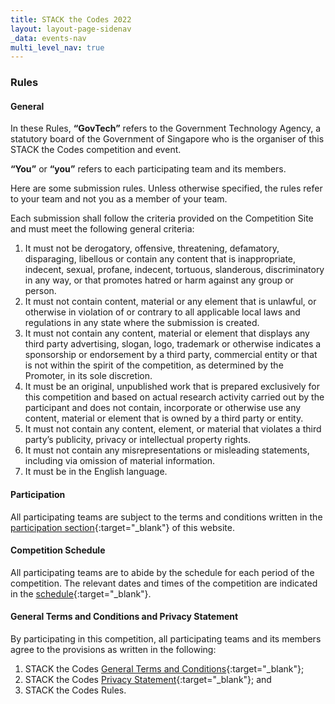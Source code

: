 ```yaml
---
title: STACK the Codes 2022
layout: layout-page-sidenav
_data: events-nav
multi_level_nav: true
---
```


### Rules

#### General

In these Rules, **“GovTech”** refers to the Government Technology Agency, a statutory board of the Government of Singapore who is the organiser of this STACK the Codes competition and event.

**“You”** or **“you”** refers to each participating team and its members.

Here are some submission rules. Unless otherwise specified, the rules refer to your team and not you as a member of your team.

Each submission shall follow the criteria provided on the Competition Site and must meet the following general criteria:

1. It must not be derogatory, offensive, threatening, defamatory, disparaging, libellous or contain any content that is inappropriate, indecent, sexual, profane, indecent, tortuous, slanderous, discriminatory in any way, or that promotes hatred or harm against any group or person.
2. It must not contain content, material or any element that is unlawful, or otherwise in violation of or contrary to all applicable local laws and regulations in any state where the submission is created.
3. It must not contain any content, material or element that displays any third party advertising, slogan, logo, trademark or otherwise indicates a sponsorship or endorsement by a third party, commercial entity or that is not within the spirit of the competition, as determined by the Promoter, in its sole discretion.
4. It must be an original, unpublished work that is prepared exclusively for this competition and based on actual research activity carried out by the participant and does not contain, incorporate or otherwise use any content, material or element that is owned by a third party or entity.
5. It must not contain any content, element, or material that violates a third party’s publicity, privacy or intellectual property rights.
6. It must not contain any misrepresentations or misleading statements, including via omission of material information.
7. It must be in the English language.

#### Participation

All participating teams are subject to the terms and conditions written in the [participation section](/communities/events/jaga-the-stack/stack-the-codes-2022/participation){:target="_blank"} of this website.

#### Competition Schedule

All participating teams are to abide by the schedule for each period of the competition. The relevant dates and times of the competition are indicated in the [schedule](/communities/events/jaga-the-stack/stack-the-codes-2022/overview#schedule){:target="_blank"}.

#### General Terms and Conditions and Privacy Statement

By participating in this competition, all participating teams and its members agree to the provisions as written in the following:

1. STACK the Codes [General Terms and Conditions](/communities/events/jaga-the-stack/stack-the-codes-2022/general-terms-and-conditions){:target="_blank"};
2. STACK the Codes [Privacy Statement](/communities/events/jaga-the-stack/stack-the-codes-2022/privacy-statement){:target="_blank"}; and
3. STACK the Codes Rules.